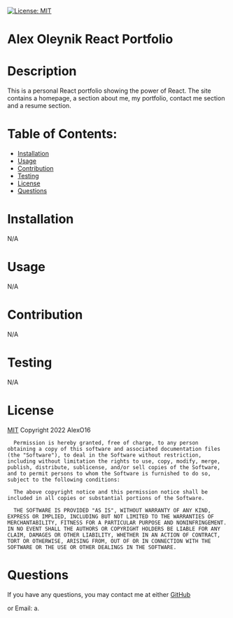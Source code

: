[![License: MIT](https://img.shields.io/badge/License-MIT-yellow.svg)](https://opensource.org/licenses/MIT)
  # Alex Oleynik React Portfolio
  
  # Description
  This is a personal React portfolio showing the power of React. The site contains a homepage, a section about me, my portfolio, contact me section and a resume section. 

  # Table of Contents:
  * [Installation](#installation)
  * [Usage](#usage)
  * [Contribution](#contribution)
  * [Testing](#testing)
  * [License](#license)
  * [Questions](#questions)

  # Installation
  N/A

  # Usage 
  N/A

  # Contribution
  N/A

  # Testing
  N/A

  # License
  [MIT](https://opensource.org/licenses/MIT)
  Copyright 2022 AlexO16

      Permission is hereby granted, free of charge, to any person obtaining a copy of this software and associated documentation files (the "Software"), to deal in the Software without restriction, including without limitation the rights to use, copy, modify, merge, publish, distribute, sublicense, and/or sell copies of the Software, and to permit persons to whom the Software is furnished to do so, subject to the following conditions:
        
      The above copyright notice and this permission notice shall be included in all copies or substantial portions of the Software.
        
      THE SOFTWARE IS PROVIDED "AS IS", WITHOUT WARRANTY OF ANY KIND, EXPRESS OR IMPLIED, INCLUDING BUT NOT LIMITED TO THE WARRANTIES OF MERCHANTABILITY, FITNESS FOR A PARTICULAR PURPOSE AND NONINFRINGEMENT. IN NO EVENT SHALL THE AUTHORS OR COPYRIGHT HOLDERS BE LIABLE FOR ANY CLAIM, DAMAGES OR OTHER LIABILITY, WHETHER IN AN ACTION OF CONTRACT, TORT OR OTHERWISE, ARISING FROM, OUT OF OR IN CONNECTION WITH THE SOFTWARE OR THE USE OR OTHER DEALINGS IN THE SOFTWARE.

  # Questions
  If you have any questions, you may contact me at either [GitHub](https://github.com/AlexO16)

  or Email: a.